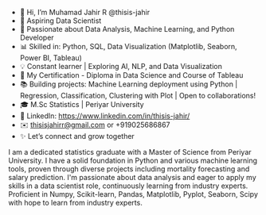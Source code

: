 - 👋 Hi, I’m Muhamad Jahir R @thisis-jahir
- 🚀 Aspiring Data Scientist 
- 🌱 Passionate about Data Analysis, Machine Learning, and Python Developer 
- 📊 Skilled in: Python, SQL, Data Visualization (Matplotlib, Seaborn, Power BI, Tableau)
- 💡 Constant learner | Exploring AI, NLP, and Data Visualization
- 🌟 My Certification - Diploma in Data Science and Course of Tableau
- 📚 Building projects: Machine Learning deployment using Python | Regression, Classification, Clustering with Plot | Open to collaborations!
- 🎓 M.Sc Statistics | Periyar University
- 🔗 LinkedIn: https://www.linkedin.com/in/thisis-jahir/  
- ✉️ thisisjahirr@gmail.com or +919025686867
- ✨ Let’s connect and grow together

I am a dedicated statistics graduate with a Master of Science from Periyar University. I have a solid foundation in Python and various machine learning tools, proven through diverse projects including mortality forecasting and salary prediction. I'm passionate about data analysis and eager to apply my skills in a data scientist role, continuously learning from industry experts. Proficient in Numpy, Scikit-learn, Pandas, Matplotlib, Pyplot, Seaborn, Scipy with hope to learn from industry experts.

